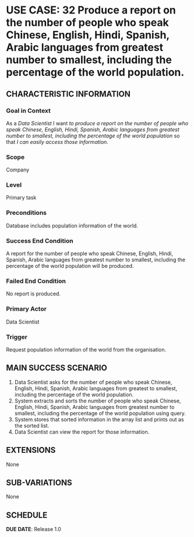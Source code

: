 # USE CASE: 32 Produce a report on the number of people who speak Chinese, English, Hindi, Spanish, Arabic languages from greatest number to smallest, including the percentage of the world population.
## CHARACTERISTIC INFORMATION

### Goal in Context

As a *Data Scientist* I want *to produce a report on the number of people who speak Chinese, English, Hindi, Spanish, Arabic languages from greatest number to smallest, including the percentage of the world population* so that *I can easily access those information.*

### Scope

Company

### Level

Primary task

### Preconditions

Database includes population information of the world.

### Success End Condition

A report for the number of people who speak Chinese, English, Hindi, Spanish, Arabic languages 
from greatest number to smallest, including the percentage of the world population will be produced.

### Failed End Condition

No report is produced.

### Primary Actor

Data Scientist

### Trigger

Request population information of the world from the organisation.

## MAIN SUCCESS SCENARIO

1. Data Scientist asks for the number of people who speak Chinese, English, Hindi, Spanish, Arabic languages 
from greatest to smallest, including the percentage of the world population.
2. System extracts and sorts the number of people who speak Chinese, English, Hindi, Spanish, Arabic languages
from greatest number to smallest, including the percentage of the world population using query.
3. System stores that sorted information in the array list and prints out as the sorted list.
4. Data Scientist can view the report for those information.

## EXTENSIONS

None

## SUB-VARIATIONS

None

## SCHEDULE

**DUE DATE**: Release 1.0